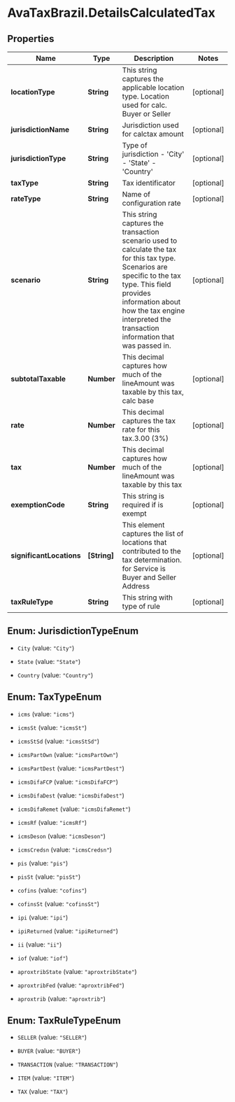 # AvaTaxBrazil.DetailsCalculatedTax

## Properties
Name | Type | Description | Notes
------------ | ------------- | ------------- | -------------
**locationType** | **String** | This string captures the applicable location type. Location used for calc. Buyer or Seller | [optional] 
**jurisdictionName** | **String** | Jurisdiction used for calctax amount | [optional] 
**jurisdictionType** | **String** | Type of jurisdiction - &#39;City&#39; - &#39;State&#39; - &#39;Country&#39;  | [optional] 
**taxType** | **String** | Tax identificator | [optional] 
**rateType** | **String** | Name of configuration rate | [optional] 
**scenario** | **String** | This string captures the transaction scenario used to calculate the tax for this tax type. Scenarios are specific to the tax type. This field provides information about how the tax engine interpreted the transaction information that was passed in. | [optional] 
**subtotalTaxable** | **Number** | This decimal captures how much of the lineAmount was taxable by this tax, calc base | [optional] 
**rate** | **Number** | This decimal captures the tax rate for this tax.3.00 (3%) | [optional] 
**tax** | **Number** | This decimal captures how much of the lineAmount was taxable by this tax | [optional] 
**exemptionCode** | **String** | This string is required if is exempt | [optional] 
**significantLocations** | **[String]** | This element captures the list of locations that contributed to the tax determination. for Service is Buyer and Seller Address | [optional] 
**taxRuleType** | **String** | This string with type of rule | [optional] 


<a name="JurisdictionTypeEnum"></a>
## Enum: JurisdictionTypeEnum


* `City` (value: `"City"`)

* `State` (value: `"State"`)

* `Country` (value: `"Country"`)




<a name="TaxTypeEnum"></a>
## Enum: TaxTypeEnum


* `icms` (value: `"icms"`)

* `icmsSt` (value: `"icmsSt"`)

* `icmsStSd` (value: `"icmsStSd"`)

* `icmsPartOwn` (value: `"icmsPartOwn"`)

* `icmsPartDest` (value: `"icmsPartDest"`)

* `icmsDifaFCP` (value: `"icmsDifaFCP"`)

* `icmsDifaDest` (value: `"icmsDifaDest"`)

* `icmsDifaRemet` (value: `"icmsDifaRemet"`)

* `icmsRf` (value: `"icmsRf"`)

* `icmsDeson` (value: `"icmsDeson"`)

* `icmsCredsn` (value: `"icmsCredsn"`)

* `pis` (value: `"pis"`)

* `pisSt` (value: `"pisSt"`)

* `cofins` (value: `"cofins"`)

* `cofinsSt` (value: `"cofinsSt"`)

* `ipi` (value: `"ipi"`)

* `ipiReturned` (value: `"ipiReturned"`)

* `ii` (value: `"ii"`)

* `iof` (value: `"iof"`)

* `aproxtribState` (value: `"aproxtribState"`)

* `aproxtribFed` (value: `"aproxtribFed"`)

* `aproxtrib` (value: `"aproxtrib"`)




<a name="TaxRuleTypeEnum"></a>
## Enum: TaxRuleTypeEnum


* `SELLER` (value: `"SELLER"`)

* `BUYER` (value: `"BUYER"`)

* `TRANSACTION` (value: `"TRANSACTION"`)

* `ITEM` (value: `"ITEM"`)

* `TAX` (value: `"TAX"`)




